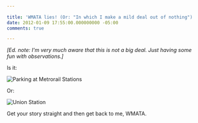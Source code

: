 ```yaml
---
 
title: 'WMATA lies! (Or: "In which I make a mild deal out of nothing")'
date: 2012-01-09 17:55:00.000000000 -05:00
comments: true

---
```

*[Ed. note: I'm very much aware that this is not a big deal. Just having some fun with observations.]*

Is it:

![Parking at Metrorail Stations]({{site.post-images}}//2012-01-08_wmata1.png)

Or:

![Union Station]({{site.post-images}}//2012-01-08_wmata2.png)

Get your story straight and then get back to me, WMATA.
